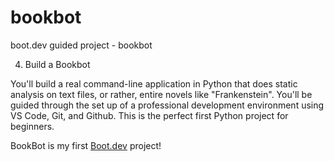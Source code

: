 # bookbot
boot.dev guided project - bookbot

4. Build a Bookbot

You'll build a real command-line application in Python that does static analysis on text files, or rather, entire novels like "Frankenstein". You'll be guided through the set up of a professional development environment using VS Code, Git, and Github. This is the perfect first Python project for beginners.

BookBot is my first [Boot.dev](https://www.boot.dev) project!
